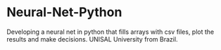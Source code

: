 # Neural-Net-Python
Developing a neural net in python that fills arrays with csv files, plot the results and make decisions. UNISAL University from Brazil.
